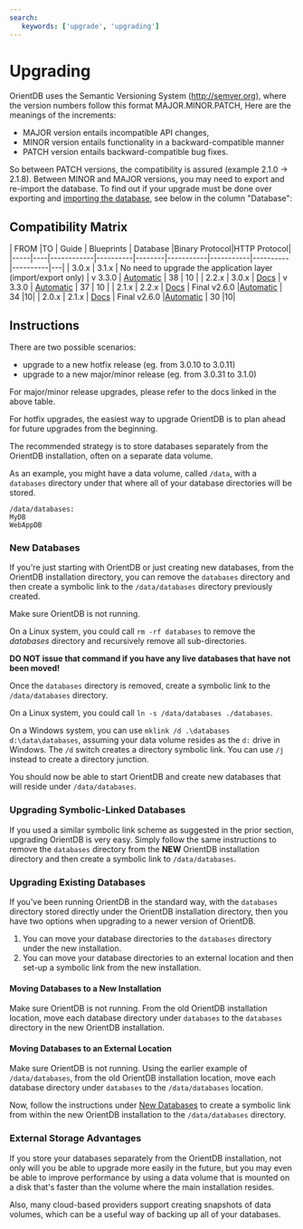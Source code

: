 ```yaml
---
search:
   keywords: ['upgrade', 'upgrading']
---
```



# Upgrading

OrientDB uses the Semantic Versioning System (http://semver.org), where the version numbers follow this format MAJOR.MINOR.PATCH,
Here are the meanings of the increments:

- MAJOR version entails incompatible API changes,
- MINOR version entails functionality in a backward-compatible manner
- PATCH version entails backward-compatible bug fixes.

So between PATCH versions, the compatibility is assured (example 2.1.0 -> 2.1.8). Between MINOR and MAJOR versions, you may need to export and re-import the database. To find out if your upgrade must be done over exporting and [importing the database](../admin/Export-to-and-Import-from-JSON.md), see below in the column "Database":

## Compatibility Matrix

| FROM |TO | Guide | Blueprints | Database |Binary Protocol|HTTP Protocol|
|-----|----|------------|----------|--------|-----------|-----------|----------|----------|---|
| 3.0.x | 3.1.x | No need to upgrade the application layer (import/export only) |  v 3.3.0    | [Automatic](../misc/Backward-compatibility.md)  | 38  | 10 |
| 2.2.x | 3.0.x | [Docs](http://www.orientdb.com/docs/3.0.x/release/3.0/Upgrading-to-OrientDB-3.0.html) | v 3.3.0   | [Automatic](../misc/Backward-compatibility.md)  |  37 | 10 |
| 2.1.x | 2.2.x | [Docs](https://orientdb.com/docs/2.2.x/Upgrade.html) | Final v2.6.0 |[Automatic](../misc/Backward-compatibility.md) | 34 |10|
| 2.0.x | 2.1.x | [Docs](https://orientdb.com/docs/2.2.x/Release-2.1.0.html) | Final v2.6.0 |[Automatic](../misc/Backward-compatibility.md) | 30 |10|


## Instructions

There are two possible scenarios:

- upgrade to a new hotfix release (eg. from 3.0.10 to 3.0.11)
- upgrade to a new major/minor release (eg. from 3.0.31 to 3.1.0)

For major/minor release upgrades, please refer to the docs linked in the above table.

For hotfix upgrades, the easiest way to upgrade OrientDB is to plan ahead for future upgrades from the beginning.

The recommended strategy is to store databases separately from the OrientDB installation, often on a separate data volume.

As an example, you might have a data volume, called `/data`, with a `databases` directory under that where all of your database directories will be stored. 


```
/data/databases:
MyDB
WebAppDB
```

### New Databases
If you're just starting with OrientDB or just creating new databases, from the OrientDB installation directory, you can remove the `databases` directory and then create a symbolic link to the `/data/databases` directory previously created.

Make sure OrientDB is not running.

On a Linux system, you could call `rm -rf databases` to remove the *databases* directory and recursively remove all sub-directories.

**DO NOT issue that command if you have any live databases that have not been moved!**     

Once the `databases` directory is removed, create a symbolic link to the `/data/databases` directory.

On a Linux system, you could call `ln -s /data/databases ./databases`.

On a Windows system, you can use `mklink /d .\databases d:\data\databases`, assuming your data volume resides as the `d:` drive in Windows.  The `/d` switch creates a directory symbolic link.  You can use `/j` instead to create a directory junction.

You should now be able to start OrientDB and create new databases that will reside under `/data/databases`.

### Upgrading Symbolic-Linked Databases
If you used a similar symbolic link scheme as suggested in the prior section, upgrading OrientDB is very easy.  Simply follow the same instructions to remove the `databases` directory from the **NEW** OrientDB installation directory and then create a symbolic link to `/data/databases`.

### Upgrading Existing Databases
If you've been running OrientDB in the standard way, with the `databases` directory stored directly under the OrientDB installation directory, then you have two options when upgrading to a newer version of OrientDB.

1. You can move your database directories to the `databases` directory under the new installation.
2. You can move your database directories to an external location and then set-up a symbolic link from the new installation. 

#### Moving Databases to a New Installation
Make sure OrientDB is not running.  From the old OrientDB installation location, move each database directory under `databases` to the `databases` directory in the new OrientDB installation.

#### Moving Databases to an External Location
Make sure OrientDB is not running.  Using the earlier example of `/data/databases`, from the old OrientDB installation location, move each database directory under `databases` to the `/data/databases` location. 

Now, follow the instructions under [New Databases](#new-databases) to create a symbolic link from within the new OrientDB installation to the `/data/databases` directory.

### External Storage Advantages
If you store your databases separately from the OrientDB installation, not only will you be able to upgrade more easily in the future, but you may even be able to improve performance by using a data volume that is mounted on a disk that's faster than the volume where the main installation resides.

Also, many cloud-based providers support creating snapshots of data volumes, which can be a useful way of backing up all of your databases.


